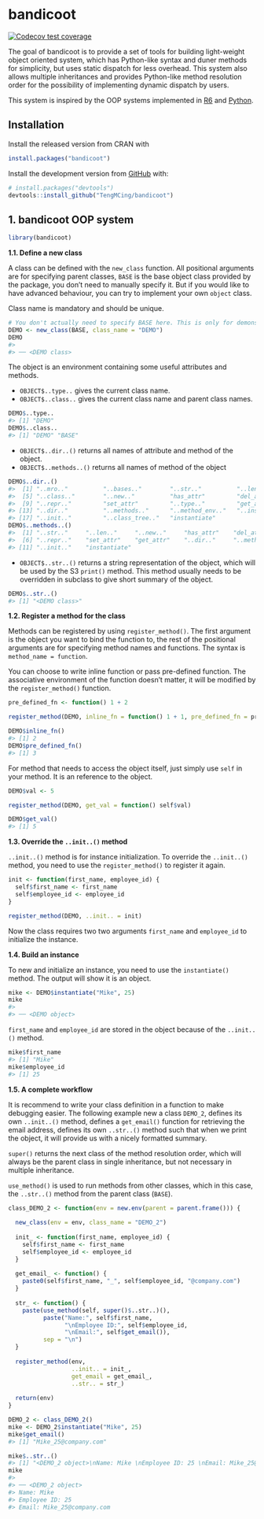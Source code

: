 
<!-- README.md is generated from README.Rmd. Please edit that file -->

# bandicoot

<!-- badges: start -->

[![Codecov test
coverage](https://codecov.io/gh/TengMCing/bandicoot/branch/master/graph/badge.svg)](https://app.codecov.io/gh/TengMCing/bandicoot?branch=master)
<!-- badges: end -->

The goal of bandicoot is to provide a set of tools for building
light-weight object oriented system, which has Python-like syntax and
duner methods for simplicity, but uses static dispatch for less
overhead. This system also allows multiple inheritances and provides
Python-like method resolution order for the possibility of implementing
dynamic dispatch by users.

This system is inspired by the OOP systems implemented in
[R6](https://github.com/r-lib/R6) and
[Python](https://github.com/python/cpython).

## Installation

Install the released version from CRAN with

``` r
install.packages("bandicoot")
```

Install the development version from [GitHub](https://github.com/) with:

``` r
# install.packages("devtools")
devtools::install_github("TengMCing/bandicoot")
```

## 1. bandicoot OOP system

``` r
library(bandicoot)
```

**1.1. Define a new class**

A class can be defined with the `new_class` function. All positional
arguments are for specifying parent classes, `BASE` is the base object
class provided by the package, you don’t need to manually specify it.
But if you would like to have advanced behaviour, you can try to
implement your own `object` class.

Class name is mandatory and should be unique.

``` r
# You don't actually need to specify BASE here. This is only for demonstration.
DEMO <- new_class(BASE, class_name = "DEMO")
DEMO
#> 
#> ── <DEMO class>
```

The object is an environment containing some useful attributes and
methods.

- `OBJECT$..type..` gives the current class name.
- `OBJECT$..class..` gives the current class name and parent class
  names.

``` r
DEMO$..type..
#> [1] "DEMO"
DEMO$..class..
#> [1] "DEMO" "BASE"
```

- `OBJECT$..dir..()` returns all names of attribute and method of the
  object.
- `OBJECT$..methods..()` returns all names of method of the object

``` r
DEMO$..dir..()
#>  [1] "..mro.."          "..bases.."        "..str.."          "..len.."         
#>  [5] "..class.."        "..new.."          "has_attr"         "del_attr"        
#>  [9] "..repr.."         "set_attr"         "..type.."         "get_attr"        
#> [13] "..dir.."          "..methods.."      "..method_env.."   "..instantiated.."
#> [17] "..init.."         "..class_tree.."   "instantiate"
DEMO$..methods..()
#>  [1] "..str.."     "..len.."     "..new.."     "has_attr"    "del_attr"   
#>  [6] "..repr.."    "set_attr"    "get_attr"    "..dir.."     "..methods.."
#> [11] "..init.."    "instantiate"
```

- `OBJECT$..str..()` returns a string representation of the object,
  which will be used by the S3 `print()` method. This method usually
  needs to be overridden in subclass to give short summary of the
  object.

``` r
DEMO$..str..()
#> [1] "<DEMO class>"
```

**1.2. Register a method for the class**

Methods can be registered by using `register_method()`. The first
argument is the object you want to bind the function to, the rest of the
positional arguments are for specifying method names and functions. The
syntax is `method_name = function`.

You can choose to write inline function or pass pre-defined function.
The associative environment of the function doesn’t matter, it will be
modified by the `register_method()` function.

``` r
pre_defined_fn <- function() 1 + 2

register_method(DEMO, inline_fn = function() 1 + 1, pre_defined_fn = pre_defined_fn)

DEMO$inline_fn()
#> [1] 2
DEMO$pre_defined_fn()
#> [1] 3
```

For method that needs to access the object itself, just simply use
`self` in your method. It is an reference to the object.

``` r
DEMO$val <- 5

register_method(DEMO, get_val = function() self$val)

DEMO$get_val()
#> [1] 5
```

**1.3. Override the `..init..()` method**

`..init..()` method is for instance initialization. To override the
`..init..()` method, you need to use the `register_method()` to register
it again.

``` r
init <- function(first_name, employee_id) {
  self$first_name <- first_name
  self$employee_id <- employee_id
}

register_method(DEMO, ..init.. = init)
```

Now the class requires two two arguments `first_name` and `employee_id`
to initialize the instance.

**1.4. Build an instance**

To new and initialize an instance, you need to use the `instantiate()`
method. The output will show it is an object.

``` r
mike <- DEMO$instantiate("Mike", 25)
mike
#> 
#> ── <DEMO object>
```

`first_name` and `employee_id` are stored in the object because of the
`..init..()` method.

``` r
mike$first_name
#> [1] "Mike"
mike$employee_id
#> [1] 25
```

**1.5. A complete workflow**

It is recommend to write your class definition in a function to make
debugging easier. The following example new a class `DEMO_2`, defines
its own `..init..()` method, defines a `get_email()` function for
retrieving the email address, defines its own `..str..()` method such
that when we print the object, it will provide us with a nicely
formatted summary.

`super()` returns the next class of the method resolution order, which
will always be the parent class in single inheritance, but not necessary
in multiple inheritance.

`use_method()` is used to run methods from other classes, which in this
case, the `..str..()` method from the parent class (`BASE`).

``` r
class_DEMO_2 <- function(env = new.env(parent = parent.frame())) {
  
  new_class(env = env, class_name = "DEMO_2")
  
  init_ <- function(first_name, employee_id) {
    self$first_name <- first_name
    self$employee_id <- employee_id
  }
  
  get_email_ <- function() {
    paste0(self$first_name, "_", self$employee_id, "@company.com")
  }
  
  str_ <- function() {
    paste(use_method(self, super()$..str..)(), 
          paste("Name:", self$first_name,
                "\nEmployee ID:", self$employee_id,
                "\nEmail:", self$get_email()), 
          sep = "\n")
  }
  
  register_method(env,
                  ..init.. = init_,
                  get_email = get_email_,
                  ..str.. = str_)
  
  return(env)
}
```

``` r
DEMO_2 <- class_DEMO_2()
mike <- DEMO_2$instantiate("Mike", 25)
mike$get_email()
#> [1] "Mike_25@company.com"
```

``` r
mike$..str..()
#> [1] "<DEMO_2 object>\nName: Mike \nEmployee ID: 25 \nEmail: Mike_25@company.com"
mike
#> 
#> ── <DEMO_2 object>
#> Name: Mike 
#> Employee ID: 25 
#> Email: Mike_25@company.com
```
